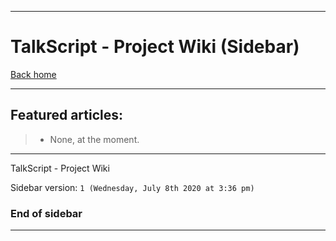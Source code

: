 
***

# TalkScript - Project Wiki (Sidebar)

[Back home](https://github.com/seanpm2001/TalkScript/wiki/)

***

## Featured articles:

> * None, at the moment.

***

TalkScript - Project Wiki

Sidebar version: `1 (Wednesday, July 8th 2020 at 3:36 pm)`

### End of sidebar

***
